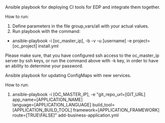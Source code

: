 Ansible playbook for deploying CI tools for EDP and integrate them together.

How to run:
1) Define parameters in the file group_vars/all with your actual values.
2) Run playbook with the command:
* ansible-playbook -i [oc_master_ip], -b -v -u [username] -e project=[oc_project] install.yml

Please make sure, that you have configured ssh access to the oc_master_ip server by ssh keys, or run the command above
 with -k key, in order to have an ability to determine your password.
 
Ansible playbook for updating ConfigMaps with new services.

How to run:
 1. ansible-playbook -i [OC_MASTER_IP], -e "git_repo_url=[GIT_URL] app_name=[APPLICATION_NAME] \
  language=[APPLICATION_LANGUAGE] build_tool=[APPLICATION_BUILD_TOOL] framework=[APPLICATION_FRAMEWORK] 
  route=[TRUE\FALSE]" add-business-application.yml
